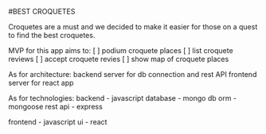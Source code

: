 #BEST CROQUETES

Croquetes are a must and we decided to make it easier for those on a quest to find the best croquetes.

MVP for this app aims to:
[ ] podium croquete places
[ ] list croquete reviews
[ ] accept croquete revies
[ ] show map of croquete places

As for architecture:
backend server for db connection and rest API
frontend server for react app

As for technologies:
backend - javascript
database - mongo db
orm - mongoose
rest api - express

frontend - javascript
ui - react


